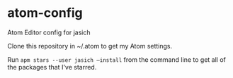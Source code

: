 # atom-config
Atom Editor config for jasich

Clone this repository in ~/.atom to get my Atom settings.

Run `apm stars --user jasich —install` from the command line to get all of the packages that I've starred.

